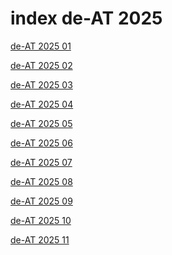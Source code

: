 # index de-AT 2025

<a href="./01">de-AT 2025 01</a>

<a href="./02">de-AT 2025 02</a>

<a href="./03">de-AT 2025 03</a>

<a href="./04">de-AT 2025 04</a>

<a href="./05">de-AT 2025 05</a>

<a href="./06">de-AT 2025 06</a>

<a href="./07">de-AT 2025 07</a>

<a href="./08">de-AT 2025 08</a>

<a href="./09">de-AT 2025 09</a>

<a href="./10">de-AT 2025 10</a>

<a href="./11">de-AT 2025 11</a>
